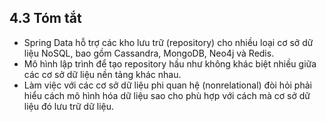 ## 4.3 Tóm tắt

* Spring Data hỗ trợ các kho lưu trữ (repository) cho nhiều loại cơ sở dữ liệu NoSQL, bao gồm Cassandra, MongoDB, Neo4j và Redis.
* Mô hình lập trình để tạo repository hầu như không khác biệt nhiều giữa các cơ sở dữ liệu nền tảng khác nhau.
* Làm việc với các cơ sở dữ liệu phi quan hệ (nonrelational) đòi hỏi phải hiểu cách mô hình hóa dữ liệu sao cho phù hợp với cách mà cơ sở dữ liệu đó lưu trữ dữ liệu.
